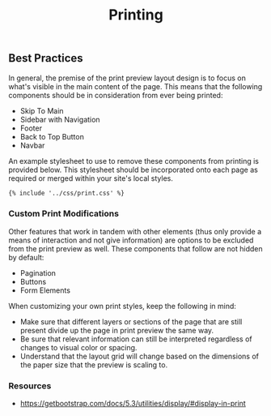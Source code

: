 ﻿---
title: Printing
summary: Guidelines for different printing styles.
tags: print
layout: guide
eleventyNavigation:
  key: Printing
  parent: Foundation
  order: 13
  excerpt: Guidelines for different printing styles.
  img: /img/illustrations/illus-images.svg
---

## Best Practices

In general, the premise of the print preview layout design is to focus on what's visible in the main content of the page.
This means that the following components should be in consideration from ever being printed:

- Skip To Main
- Sidebar with Navigation
- Footer
- Back to Top Button
- Navbar

An example stylesheet to use to remove these components from printing is provided below.
This stylesheet should be incorporated onto each page as required or merged within your site's local styles.

```html
{% include '../css/print.css' %}
```

### Custom Print Modifications

Other features that work in tandem with other elements (thus only provide a means of interaction and not give information) are options to be excluded from the print preview as well.
These components that follow are not hidden by default:

- Pagination
- Buttons
- Form Elements

When customizing your own print styles, keep the following in mind:

- Make sure that different layers or sections of the page that are still present divide up the page in print preview the same way.
- Be sure that relevant information can still be interpreted regardless of changes to visual color or spacing.
- Understand that the layout grid will change based on the dimensions of the paper size that the preview is scaling to.

### Resources

- https://getbootstrap.com/docs/5.3/utilities/display/#display-in-print
